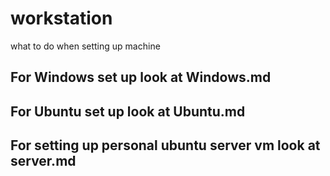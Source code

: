 # workstation
what to do when setting up machine

## For Windows set up look at Windows.md
## For Ubuntu set up look at Ubuntu.md
## For setting up personal ubuntu server vm look at server.md


